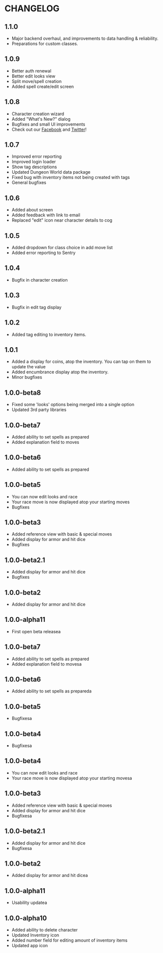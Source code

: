 # CHANGELOG

## 1.1.0
* Major backend overhaul, and improvements to data handling & reliability.
* Preparations for custom classes.

## 1.0.9
* Better auth renewal
* Better edit looks view
* Split move/spell creation
* Added spell create/edit screen

## 1.0.8
* Character creation wizard
* Added "What's New?" dialog
* Bugfixes and small UI improvements
* Check out our [Facebook](https://facebook.com/dungeonpaper) and [Twitter](https://twitter.com/dungeonpaper)!

## 1.0.7
* Improved error reporting
* Improved login loader
* Show tag descriptions
* Updated Dungeon World data package
* Fixed bug with inventory items not being created with tags
* General bugfixes

## 1.0.6
* Added about screen
* Added feedback with link to email
* Replaced "edit" icon near character details to cog

## 1.0.5
* Added dropdown for class choice in add move list
* Added error reporting to Sentry

## 1.0.4
* Bugfix in character creation

## 1.0.3
* Bugfix in edit tag display

## 1.0.2
* Added tag editing to inventory items.

## 1.0.1
* Added a display for coins, atop the inventory. You can tap on them to update the value
* Added encumbrance display atop the inventory.
* Minor bugfixes

## 1.0.0-beta8
* Fixed some 'looks' options being merged into a single option
* Updated 3rd party libraries

## 1.0.0-beta7
* Added ability to set spells as prepared
* Added explanation field to moves

## 1.0.0-beta6
* Added ability to set spells as prepared

## 1.0.0-beta5
* You can now edit looks and race
* Your race move is now displayed atop your starting moves
* Bugfixes

## 1.0.0-beta3
* Added reference view with basic & special moves
* Added display for armor and hit dice
* Bugfixes

## 1.0.0-beta2.1
* Added display for armor and hit dice
* Bugfixes

## 1.0.0-beta2
* Added display for armor and hit dice

## 1.0.0-alpha11
* First open beta releasea

## 1.0.0-beta7
* Added ability to set spells as prepared
* Added explanation field to movesa

## 1.0.0-beta6
* Added ability to set spells as prepareda

## 1.0.0-beta5
* Bugfixesa

## 1.0.0-beta4
* Bugfixesa

## 1.0.0-beta4
* You can now edit looks and race
* Your race move is now displayed atop your starting movesa

## 1.0.0-beta3
* Added reference view with basic & special moves
* Added display for armor and hit dice
* Bugfixesa

## 1.0.0-beta2.1
* Added display for armor and hit dice
* Bugfixesa

## 1.0.0-beta2
* Added display for armor and hit dicea

## 1.0.0-alpha11
* Usability updatea

## 1.0.0-alpha10
* Added ability to delete character
* Updated Inventory icon
* Added number field for editing amount of inventory items
* Updated app icon
